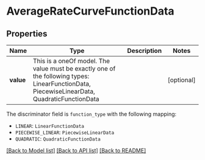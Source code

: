 # AverageRateCurveFunctionData

## Properties

Name | Type | Description | Notes
------------ | ------------- | ------------- | -------------
**value** | This is a oneOf model. The value must be exactly one of the following types: LinearFunctionData, PiecewiseLinearData, QuadraticFunctionData |  | [optional]

The discriminator field is `function_type` with the following mapping:

- `LINEAR`: `LinearFunctionData`
- `PIECEWISE_LINEAR`: `PiecewiseLinearData`
- `QUADRATIC`: `QuadraticFunctionData`

[[Back to Model list]](../README.md#models) [[Back to API list]](../README.md#api-endpoints) [[Back to README]](../README.md)
